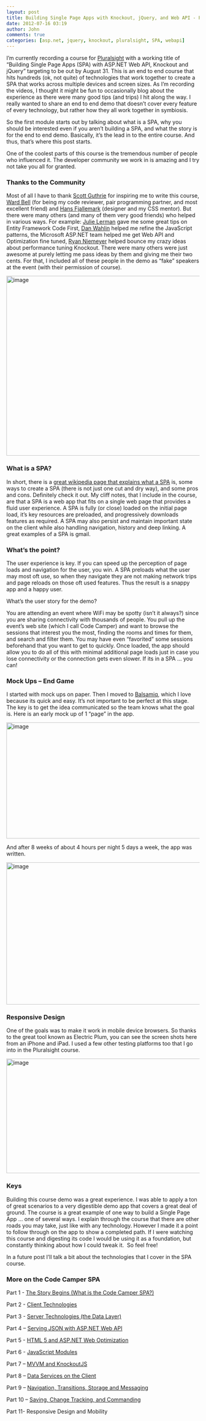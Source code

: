 ```yaml
---
layout: post
title: Building Single Page Apps with Knockout, jQuery, and Web API - Part 1 - The Story Begins
date: 2012-07-16 03:19
author: John
comments: true
categories: [asp.net, jquery, knockout, pluralsight, SPA, webapi]
---
```

<p>I’m currently recording a course for <a href="http://www.pluralsight.com">Pluralsight</a> with a working title of “Building Single Page Apps (SPA) with ASP.NET Web API, Knockout and jQuery” targeting to be out by August 31. This is an end to end course that hits hundreds (ok, not quite) of technologies that work together to create a SPA that works across multiple devices and screen sizes. As I’m recording the videos, I thought it might be fun to occasionally blog about the experience as there were many good tips (and trips) I hit along the way. I really wanted to share an end to end demo that doesn’t cover every feature of every technology, but rather how they all work together in symbiosis.</p> <p>So the first module starts out by talking about what is a SPA, why you should be interested even if you aren’t building a SPA, and what the story is for the end to end demo. Basically, it’s the lead in to the entire course. And thus, that’s where this post starts.</p> <p>One of the coolest parts of this course is the tremendous number of people who influenced it. The developer community we work in is amazing and I try not take you all for granted.</p> <h3>Thanks to the Community</h3> <p>Most of all I have to thank <a href="https://twitter.com/scottgu">Scott Guthrie</a> for inspiring me to write this course, <a href="https://twitter.com/#!/search/wardbell">Ward Bell</a> (for being my code reviewer, pair programming partner, and most excellent friend) and <a href="https://twitter.com/hfjallemark">Hans Fjallemark</a> (designer and my CSS mentor). But there were many others (and many of them very good friends) who helped in various ways. For example: <a href="https://twitter.com/julielerman">Julie Lerman</a> gave me some great tips on Entity Framework Code First, <a href="https://twitter.com/danwahlin">Dan Wahlin</a> helped me refine the JavaScript patterns, the Microsoft ASP.NET team helped me get Web API and Optimization fine tuned, <a href="https://twitter.com/RPNiemeyer">Ryan Niemeyer</a> helped bounce my crazy ideas about performance tuning Knockout. There were many others were just awesome at purely letting me pass ideas by them and giving me their two cents. For that, I included all of these people in the demo as “fake” speakers at the event (with their permission of course).</p> <p><a href="http://images.johnpapa.net/wp-content/uploads/media/Windows-Live-Writer/Building-Single-Page-Apps-with-Knockout-_13C2F/image_2.png"><img style="background-image: none; border-right-width: 0px; padding-left: 0px; padding-right: 0px; display: block; float: none; border-top-width: 0px; border-bottom-width: 0px; margin-left: auto; border-left-width: 0px; margin-right: auto; padding-top: 0px" title="image" border="0" alt="image" src="http://images.johnpapa.net/wp-content/uploads/media/Windows-Live-Writer/Building-Single-Page-Apps-with-Knockout-_13C2F/image_thumb.png" width="520" height="469"></a></p> <h3>What is a SPA?</h3> <p>In short, there is a <a href="http://jpapa.me/wikispa">great wikipedia page that explains what a SPA</a> is, some ways to create a SPA (there is not just one cut and dry way), and some pros and cons. Definitely check it out. My cliff notes, that I include in the course, are that a SPA is a web app that fits on a single web page that provides a fluid user experience. A SPA is fully (or close) loaded on the initial page load, it’s key resources are preloaded, and progressively downloads features as required. A SPA may also persist and maintain important state on the client while also handling navigation, history and deep linking. A great examples of a SPA is gmail.</p> <h3>What’s the point?</h3> <p>The user experience is key. If you can speed up the perception of page loads and navigation for the user, you win. A SPA preloads what the user may most oft use, so when they navigate they are not making network trips and page reloads on those oft used features. Thus the result is a snappy app and a happy user.</p> <p>What’s the user story for the demo?</p> <p>You are attending an event where WiFi may be spotty (isn’t it always?) since you are sharing connectivity with thousands of people. You pull up the event’s web site (which I call Code Camper) and want to browse the sessions that interest you the most, finding the rooms and times for them, and search and filter them. You may have even “favorited” some sessions beforehand that you want to get to quickly. Once loaded, the app should allow you to do all of this with minimal additional page loads just in case you lose connectivity or the connection gets even slower. If its in a SPA … you can!</p> <h3>Mock Ups – End Game</h3> <p>I started with mock ups on paper. Then I moved to <a href="http://www.balsamiq.com/">Balsamiq</a>, which I love because its quick and easy. It’s not important to be perfect at this stage. The key is to get the idea communicated so the team knows what the goal is. Here is an early mock up of 1 “page” in the app.</p> <p><a href="http://images.johnpapa.net/wp-content/uploads/media/Windows-Live-Writer/Building-Single-Page-Apps-with-Knockout-_13C2F/image_4.png"><img style="background-image: none; border-right-width: 0px; padding-left: 0px; padding-right: 0px; display: block; float: none; border-top-width: 0px; border-bottom-width: 0px; margin-left: auto; border-left-width: 0px; margin-right: auto; padding-top: 0px" title="image" border="0" alt="image" src="http://images.johnpapa.net/wp-content/uploads/media/Windows-Live-Writer/Building-Single-Page-Apps-with-Knockout-_13C2F/image_thumb_1.png" width="520" height="303"></a></p> <p>And after 8 weeks of about 4 hours per night 5 days a week, the app was written.</p> <p><a href="http://images.johnpapa.net/wp-content/uploads/media/Windows-Live-Writer/Building-Single-Page-Apps-with-Knockout-_13C2F/image_6.png"><img style="background-image: none; border-right-width: 0px; padding-left: 0px; padding-right: 0px; display: block; float: none; border-top-width: 0px; border-bottom-width: 0px; margin-left: auto; border-left-width: 0px; margin-right: auto; padding-top: 0px" title="image" border="0" alt="image" src="http://images.johnpapa.net/wp-content/uploads/media/Windows-Live-Writer/Building-Single-Page-Apps-with-Knockout-_13C2F/image_thumb_2.png" width="520" height="371"></a></p> <h3>Responsive Design</h3> <p>One of the goals was to make it work in mobile device browsers. So thanks to the great tool known as Electric Plum, you can see the screen shots here from an iPhone and iPad. I used a few other testing platforms too that I go into in the Pluralsight course.</p> <p><a href="http://images.johnpapa.net/wp-content/uploads/media/Windows-Live-Writer/Building-Single-Page-Apps-with-Knockout-_13C2F/image_12.png"><img style="background-image: none; border-right-width: 0px; padding-left: 0px; padding-right: 0px; display: block; float: none; border-top-width: 0px; border-bottom-width: 0px; margin-left: auto; border-left-width: 0px; margin-right: auto; padding-top: 0px" title="image" border="0" alt="image" src="http://images.johnpapa.net/wp-content/uploads/media/Windows-Live-Writer/Building-Single-Page-Apps-with-Knockout-_13C2F/image_thumb_5.png" width="520" height="299"></a></p> <h3>Keys</h3> <p>Building this course demo was a great experience. I was able to apply a ton of great scenarios to a very digestible demo app that covers a great deal of ground. The course is a great example of one way to build a Single Page App … one of several ways. I explain through the course that there are other roads you may take, just like with any technology. However I made it a point to follow through on the app to show a completed path. If I were watching this course and digesting its code I would be using it as a foundation, but constantly thinking about how I could tweak it.&nbsp; So feel free!</p> <p>In a future post I’ll talk a bit about the technologies that I cover in the SPA course.</p> <h3>More on the Code Camper SPA</h3> <p>Part 1 - <a href="http://jpapa.me/spapost1">The Story Begins (What is the Code Camper SPA?)</a></p> <p>Part 2 - <a href="http://jpapa.me/spapost2">Client Technologies</a></p> <p>Part 3 - <a href="/spapost3">Server Technologies (the Data Layer)</a></p> <p>Part 4 – <a href="http://jpapa.me/spapost4">Serving JSON with ASP.NET Web API</a></p> <p>Part 5 - <a href="http://jpapa.me/spapos
t5">HTML 5 and ASP.NET Web Optimization</a></p> <p>Part 6 - <a href="http://jpapa.me/spapost6">JavaScript Modules</a></p> <p>Part 7 – <a href="http://jpapa.me/spapost7">MVVM and KnockoutJS</a></p> <p>Part 8 – <a href="http://jpapa.me/spapost8">Data Services on the Client</a></p> <p>Part 9 – <a href="http://jpapa.me/spapost9">Navigation, Transitions, Storage and Messaging</a></p> <p>Part 10 – <a href="http://jpapa.me/spapost10">Saving, Change Tracking, and Commanding</a> </p> <p>Part 11- Responsive Design and Mobility</p>

